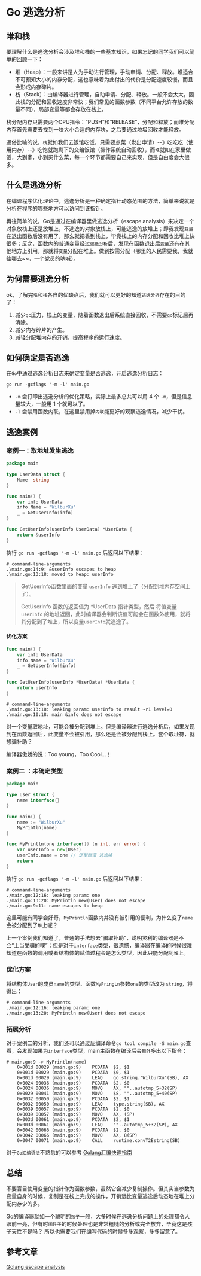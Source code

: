 # Go 逃逸分析

## 堆和栈

要理解什么是逃逸分析会涉及堆和栈的一些基本知识，如果忘记的同学我们可以简单的回顾一下：

- 堆（Heap）：一般来讲是人为手动进行管理，手动申请、分配、释放。堆适合不可预知大小的内存分配，这也意味着为此付出的代价是分配速度较慢，而且会形成内存碎片。
- 栈（Stack）：由编译器进行管理，自动申请、分配、释放。一般不会太大，因此栈的分配和回收速度非常快；我们常见的函数参数（不同平台允许存放的数量不同），局部变量等都会存放在栈上。

栈分配内存只需要两个CPU指令：“PUSH”和“RELEASE”，分配和释放；而堆分配内存首先需要去找到一块大小合适的内存块，之后要通过垃圾回收才能释放。

通俗比喻的说，`栈`就如我们去饭馆吃饭，只需要点菜（发出申请）--》吃吃吃（使用内存）--》吃饱就跑剩下的交给饭馆（操作系统自动回收），而`堆`就如在家里做饭，大到家，小到买什么菜，每一个环节都需要自己来实现，但是自由度会大很多。



## 什么是逃逸分析

在编译程序优化理论中，逃逸分析是一种确定指针动态范围的方法，简单来说就是分析在程序的哪些地方可以访问到该指针。

再往简单的说，Go是通过在编译器里做逃逸分析（escape analysis）来决定一个对象放栈上还是放堆上，不逃逸的对象放栈上，可能逃逸的放堆上；即我发现`变量`在退出函数后没有用了，那么就把丢到栈上，毕竟栈上的内存分配和回收比堆上快很多；反之，函数内的普通变量经过`逃逸分析`后，发现在函数退出后`变量`还有在其他地方上引用，那就将`变量`分配在堆上。做到按需分配（哪里的人民需要我，我就往哪去~~，一个党员的呐喊）。



## 为何需要逃逸分析

ok，了解完`堆`和`栈`各自的优缺点后，我们就可以更好的知道`逃逸分析`存在的目的了：

1. 减少`gc`压力，栈上的变量，随着函数退出后系统直接回收，不需要`gc`标记后再清除。
2. 减少内存碎片的产生。
3. 减轻分配堆内存的开销，提高程序的运行速度。



## 如何确定是否逃逸

在`Go`中通过逃逸分析日志来确定变量是否逃逸，开启逃逸分析日志：

```shell
go run -gcflags '-m -l' main.go
```

- `-m` 会打印出逃逸分析的优化策略，实际上最多总共可以用 4 个 `-m`，但是信息量较大，一般用 1 个就可以了。
- `-l` 会禁用函数内联，在这里禁用掉`内联`能更好的观察逃逸情况，减少干扰。



## 逃逸案例

### 案例一：取地址发生逃逸

```go
package main

type UserData struct {
	Name  string
}

func main() {
	var info UserData
	info.Name = "WilburXu"
	_ = GetUserInfo(info)
}

func GetUserInfo(userInfo UserData) *UserData {
	return &userInfo
}
```

执行 `go run -gcflags '-m -l' main.go` 后返回以下结果：

```shell
# command-line-arguments
.\main.go:14:9: &userInfo escapes to heap
.\main.go:13:18: moved to heap: userInfo
```

> GetUserInfo函数里面的变量 `userInfo` 逃到堆上了（分配到堆内存空间上了）。
>
> GetUserInfo 函数的返回值为 *UserData 指针类型，然后 将值变量`userInfo` 的地址返回，此时编译器会判断该值可能会在函数外使用，就将其分配到了堆上，所以变量`userInfo`就逃逸了。

#### 优化方案

```go
func main() {
	var info UserData
	info.Name = "WilburXu"
	_ = GetUserInfo(&info)
}

func GetUserInfo(userInfo *UserData) *UserData {
	return userInfo
}
```

```shell
# command-line-arguments
.\main.go:13:18: leaking param: userInfo to result ~r1 level=0
.\main.go:10:18: main &info does not escape
```

对一个变量取地址，可能会被分配到堆上。但是编译器进行逃逸分析后，如果发现到在函数返回后，此变量不会被引用，那么还是会被分配到栈上。套个取址符，就想骗补助？

编译器傲娇的说：Too young，Too Cool...！



### 案例二 ：未确定类型

```go
package main

type User struct {
	name interface{}
}

func main() {
	name := "WilburXu"
	MyPrintln(name)
}

func MyPrintln(one interface{}) (n int, err error) {
	var userInfo = new(User)
	userInfo.name = one // 泛型赋值 逃逸咯
	return
}
```

执行 `go run -gcflags '-m -l' main.go` 后返回以下结果：

```shell
# command-line-arguments
./main.go:12:16: leaking param: one
./main.go:13:20: MyPrintln new(User) does not escape
./main.go:9:11: name escapes to heap
```

这里可能有同学会好奇，`MyPrintln`函数内并没有被引用的便利，为什么变了`name`会被分配到了`堆`上呢？

上一个案例我们知道了，普通的手法想去"骗取补助"，聪明灵利的编译器是不会“上当受骗的噢”；但是对于`interface`类型，很遗憾，编译器在编译的时候很难知道在函数的调用或者结构体的赋值过程会是怎么类型，因此只能分配到`堆`上。

### 优化方案

将结构体`User`的成员`name`的类型、函数`MyPringLn`参数`one`的类型改为 `string`，将得出：

```shell
# command-line-arguments
./main.go:12:16: leaking param: one
./main.go:13:20: MyPrintln new(User) does not escape
```

### 拓展分析

对于案例二的分析，我们还可以通过反编译命令`go tool compile -S main.go`查看，会发现如果为`interface`类型，main主函数在编译后会`额外`多出以下指令：

```shell
# main.go:9 -> MyPrintln(name)
	0x001d 00029 (main.go:9)	PCDATA	$2, $1
	0x001d 00029 (main.go:9)	PCDATA	$0, $1
	0x001d 00029 (main.go:9)	LEAQ	go.string."WilburXu"(SB), AX
	0x0024 00036 (main.go:9)	PCDATA	$2, $0
	0x0024 00036 (main.go:9)	MOVQ	AX, ""..autotmp_5+32(SP)
	0x0029 00041 (main.go:9)	MOVQ	$8, ""..autotmp_5+40(SP)
	0x0032 00050 (main.go:9)	PCDATA	$2, $1
	0x0032 00050 (main.go:9)	LEAQ	type.string(SB), AX
	0x0039 00057 (main.go:9)	PCDATA	$2, $0
	0x0039 00057 (main.go:9)	MOVQ	AX, (SP)
	0x003d 00061 (main.go:9)	PCDATA	$2, $1
	0x003d 00061 (main.go:9)	LEAQ	""..autotmp_5+32(SP), AX
	0x0042 00066 (main.go:9)	PCDATA	$2, $0
	0x0042 00066 (main.go:9)	MOVQ	AX, 8(SP)
	0x0047 00071 (main.go:9)	CALL	runtime.convT2Estring(SB)
```

对于`Go汇编语法`不熟悉的可以参考 [Golang汇编快速指南](https://studygolang.com/articles/2917)



## 总结

不要盲目使用变量的指针作为函数参数，虽然它会减少复制操作。但其实当参数为变量自身的时候，复制是在栈上完成的操作，开销远比变量逃逸后动态地在堆上分配内存少的多。

Go的编译器就如一个聪明的`孩子`一般，大多时候在逃逸分析问题上的处理都令人眼前一亮，但有时`闹性子`的时候处理也是非常粗糙的分析或完全放弃，毕竟这是孩子天性不是吗？ 所以也需要我们在编写代码的时候多多观察，多多留意了。



## 参考文章

[Golang escape analysis](http://www.agardner.me/golang/garbage/collection/gc/escape/analysis/2015/10/18/go-escape-analysis.html)







